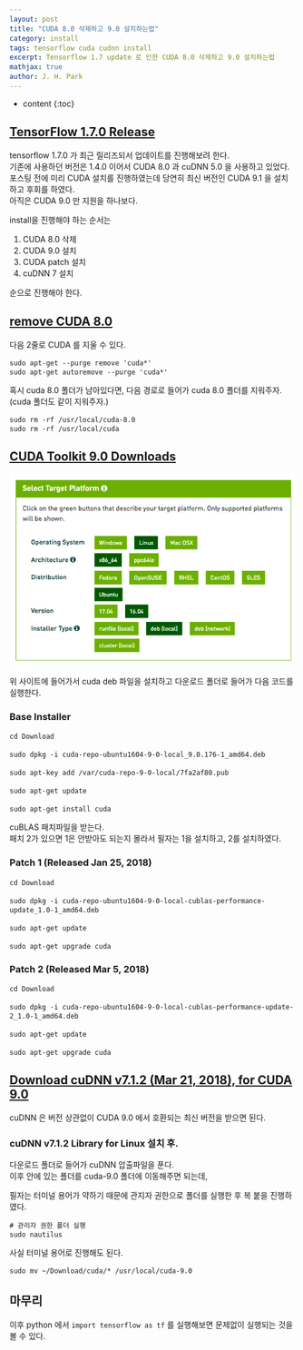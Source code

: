 ```yaml
---
layout: post
title: "CUDA 8.0 삭제하고 9.0 설치하는법"
category: install
tags: tensorflow cuda cudnn install
excerpt: Tensorflow 1.7 update 로 인한 CUDA 8.0 삭제하고 9.0 설치하는법
mathjax: true
author: J. H. Park
---
```


* content
{:toc}

## [TensorFlow 1.7.0 Release](https://tensorflow.blog/2018/03/30/tensorflow-1-7-0-release/)

tensorflow 1.7.0 가 최근 릴리즈되서 업데이트를 진행해보려 한다.  
기존에 사용하던 버전은 1.4.0 이어서 CUDA 8.0 과 cuDNN 5.0 을 사용하고 있었다.  
포스팅 전에 미리 CUDA 설치를 진행하였는데 당연히 최신 버전인 CUDA 9.1 을 설치하고 후회를 하였다.   
아직은 CUDA 9.0 만 지원을 하나보다.

install을 진행해야 하는 순서는

1. CUDA 8.0 삭제
2. CUDA 9.0 설치
3. CUDA patch 설치
4. cuDNN 7 설치  

순으로 진행해야 한다.

## [remove CUDA 8.0](https://devtalk.nvidia.com/default/topic/1024342/cuda-setup-and-installation/unable-to-uninstall-cuda-9-0-completely-and-install-8-0-instead/post/5223713/#5223713)

다음 2줄로 CUDA 를 지울 수 있다.  


```
sudo apt-get --purge remove 'cuda*'
sudo apt-get autoremove --purge 'cuda*'
```

혹시 cuda 8.0 폴더가 남아있다면, 다음 경로로 들어가 cuda 8.0 폴더를 지워주자.  
(cuda 폴더도 같이 지워주자.)
```
sudo rm -rf /usr/local/cuda-8.0
sudo rm -rf /usr/local/cuda
```


## [CUDA Toolkit 9.0 Downloads](https://developer.nvidia.com/cuda-90-download-archive)  


![이미지](https://github.com/Park-Ju-hyeong/Park-Ju-hyeong.github.io/blob/master/_posts/2018_images/20180405_01.png?raw=true)

위 사이트에 들어가서 cuda deb 파일을 설치하고 다운로드 폴더로 들어가 다음 코드를 실행한다.

### Base Installer

```
cd Download

sudo dpkg -i cuda-repo-ubuntu1604-9-0-local_9.0.176-1_amd64.deb

sudo apt-key add /var/cuda-repo-9-0-local/7fa2af80.pub

sudo apt-get update

sudo apt-get install cuda
```


cuBLAS 패치파일을 받는다.  
패치 2가 있으면 1은 안받아도 되는지 몰라서  필자는 1을 설치하고, 2를 설치하였다.  
### Patch 1 (Released Jan 25, 2018)

```
cd Download

sudo dpkg -i cuda-repo-ubuntu1604-9-0-local-cublas-performance-update_1.0-1_amd64.deb

sudo apt-get update

sudo apt-get upgrade cuda
```

### Patch 2 (Released Mar 5, 2018)

```
cd Download

sudo dpkg -i cuda-repo-ubuntu1604-9-0-local-cublas-performance-update-2_1.0-1_amd64.deb

sudo apt-get update

sudo apt-get upgrade cuda
```

## [Download cuDNN v7.1.2 (Mar 21, 2018), for CUDA 9.0](https://developer.nvidia.com/rdp/cudnn-download)

cuDNN 은 버전 상관없이  CUDA 9.0 에서 호환되는 최신 버전을 받으면 된다.

### cuDNN v7.1.2 Library for Linux 설치 후.

다운로드 폴더로 들어가 cuDNN 압출파일을 푼다.  
이후 안에 있는 폴더를 cuda-9.0 폴더에 이동해주면 되는데,

필자는 터미널 용어가 약하기 때문에 관지자 권한으로 폴더를 실행한 후 복 붙을 진행하였다.

```
# 관리자 권한 폴더 실행
sudo nautilus
```

사실 터미널 용어로 진행해도 된다.  

```
sudo mv ~/Download/cuda/* /usr/local/cuda-9.0
```

## 마무리

이후 python 에서 
`import tensorflow as tf` 를 실행해보면 문제없이 실행되는 것을 볼 수 있다.